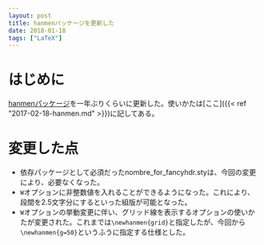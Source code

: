```yaml
---
layout: post
title: hanmenパッケージを更新した
date: 2018-01-18
tags: ["LaTeX"]
---
```


# はじめに
[hanmenパッケージ](https://gist.github.com/qdaibungei/5f6986fa99fc9a7d86122a7a9417d64e)を一年ぶりくらいに更新した。使いかたは[ここ]({{< ref "2017-02-18-hanmen.md" >}})に記してある。

# 変更した点
* 依存パッケージとして必須だったnombre_for_fancyhdr.styは、今回の変更により、必要なくなった。
* `W`オプションに非整数値を入れることができるようになった。これにより、段間を2.5文字分にするといった組版が可能となった。
* `W`オプションの挙動変更に伴い、グリッド線を表示するオプションの使いかたが変更された。これまでは`\newhanmen{grid}`と指定したが、今回から`\newhanmen{g=50}`というふうに指定する仕様とした。
